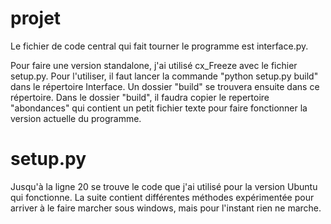 # projet

Le fichier de code central qui fait tourner le programme est interface.py.

Pour faire une version standalone, j'ai utilisé cx_Freeze avec le fichier setup.py. 
Pour l'utiliser, il faut lancer la commande "python setup.py build" dans le répertoire Interface. 
Un dossier "build" se trouvera ensuite dans ce répertoire. 
Dans le dossier "build", il faudra copier le repertoire "abondances" qui contient un petit fichier texte pour faire fonctionner la version actuelle du programme. 

# setup.py

Jusqu'à la ligne 20 se trouve le code que j'ai utilisé pour la version Ubuntu qui fonctionne.
La suite contient différentes méthodes expérimentée pour arriver à le faire marcher sous windows, mais pour l'instant rien ne marche.
